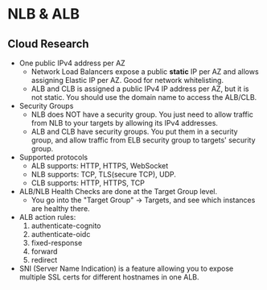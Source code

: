 # NLB & ALB

## Cloud Research
- One public IPv4 address per AZ
    - Network Load Balancers expose a public **static** IP per AZ and allows assigning Elastic IP per AZ. Good for network whitelisting.
    - ALB and CLB is assigned a public IPv4 IP address per AZ, but it is not static. You should use the domain name to access the ALB/CLB.
- Security Groups 
    - NLB does NOT have a security group. You just need to allow traffic from NLB to your targets by allowing its IPv4 addresses.
    - ALB and CLB have security groups. You put them in a security group, and allow traffic from ELB security group to targets' security group.
- Supported protocols
    - ALB supports: HTTP, HTTPS, WebSocket
    - NLB supports: TCP, TLS(secure TCP), UDP.
    - CLB supports: HTTP, HTTPS, TCP
- ALB/NLB Health Checks are done at the Target Group level.
    - You go into the "Target Group" -> Targets, and see which instances are healthy there.
- ALB action rules:
    1. authenticate-cognito
    2. authenticate-oidc
    3. fixed-response
    4. forward
    5. redirect
- SNI (Server Name Indication) is a feature allowing you to expose multiple SSL certs for different hostnames in one ALB.

